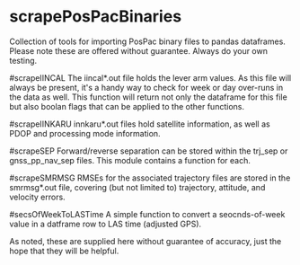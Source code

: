 # scrapePosPacBinaries
Collection of tools for importing PosPac binary files to pandas dataframes. 
Please note these are offered without guarantee. Always do your own testing.

#scrapeIINCAL
The iincal*.out file holds the lever arm values. As this file will always be present, it's a handy way to check for week or day over-runs in the data as well. This function will return not only the dataframe for this file but also boolan flags that can be applied to the other functions. 

#scrapeIINKARU
innkaru*.out files hold satellite information, as well as PDOP and processing mode information.

#scrapeSEP
Forward/reverse separation can be stored within the trj_sep or gnss_pp_nav_sep files. This module contains a function for each.

#scrapeSMRMSG
RMSEs for the associated trajectory files are stored in the smrmsg*.out file, covering (but not limited to) trajectory, attitude, and velocity errors.

#secsOfWeekToLASTime
A simple function to convert a seocnds-of-week value in a datframe row to LAS time (adjusted GPS).

As noted, these are supplied here without guarantee of accuracy, just the hope that they will be helpful.
